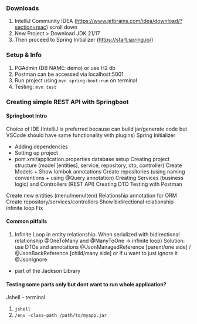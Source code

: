### Downloads
1. IntelliJ Community IDEA (https://www.jetbrains.com/idea/download/?section=mac) scroll down
2. New Project > Download JDK 21/17
3. Then proceed to Spring Initializer (https://start.spring.io/)


### Setup & Info

1. PGAdmin (DB NAME: demo) or use H2 db
2. Postman can be accessed via localhost:5001
3. Run project using `mvn spring-boot:run` on terminal
4. Testing: `mvn test`

### Creating simple REST API with Springboot

#### Springboot Intro

Choice of IDE (IntelliJ is preferred because can build jar/generate code but VSCode should have same functionality with plugins)
Spring Initializer

- Adding dependencies
- Setting up project
- pom.xml/application.properties database setup
  Creating project structure (model [entities], service, repository, dto, controller)
  Create Models + Show lombok annotations
  Create repositories (using naming conventions + using @Query annotation)
  Creating Services (business logic) and Controllers (REST API)
  Creating DTO
  Testing with Postman

Create new entities (menu/menuItem)
Relationship annotation for ORM
Create repository/services/controllers
Show bidirectional relationship infinite loop
Fix

#### Common pitfalls

1. Infinite Loop in entity relationship. When serialized with bidirectional relationship @OneToMany and @ManyToOne -> infinite loop)
   Solution: use DTOs and annotations @JsonManagedReference [parent/one side] / @JsonBackReference [child/many side] or if u want to just ignore it @JsonIgnore

- part of the Jackson Library

#### Testing some parts only but dont want to run whole application?

Jshell - terminal

1. `jshell`
2. `/env -class-path /path/to/myapp.jar`
